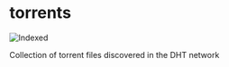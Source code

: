 torrents 
========
![Indexed](https://img.shields.io/badge/indexed-35491-blue)

Collection of torrent files discovered in the DHT network
